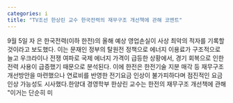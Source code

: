 ```yaml
---
categories: i
title: "TV조선 한상린 교수 한국전력의 재무구조 개선책에 관해 코멘트"
---
```

9월 5일 자 은 한국전력(이하 한전)의 올해 예상 영업손실이 사상 최악의 적자를 기록할 것이라고 보도했다. 이는 문재인 정부의 탈원전 정책으로 에너지 이용료가 구조적으로 늘고 우크라이나 전쟁 여파로 국제 에너지 가격이 급등한 상황에서, 경기 회복으로 인한 전력 사용이 급증했기 때문으로 분석된다. 이에 한전은 한전기술 지분 매각 등 재무구조 개선방안을 마련했으나 연료비를 반영한 전기요금 인상이 불가피하다며 점진적인 요금 인상 가능성도 시사했다.한양대 경영학부 한상린 교수는 한전의 재무구조 개선책에 관해 "이거는 단순히 미